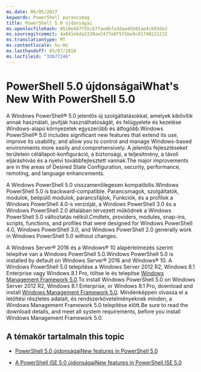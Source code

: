```yaml
---
ms.date: 06/05/2017
keywords: PowerShell parancsmag
title: PowerShell 5.0 újdonságai
ms.openlocfilehash: 0510e447f55cb7faedbfa3daa45b81ae4cb93de2
ms.sourcegitcommit: 4a841ebda3339ae2477e0f5f5be8c01740221232
ms.translationtype: MT
ms.contentlocale: hu-HU
ms.lasthandoff: 05/07/2018
ms.locfileid: "33677246"
---
```

# <a name="whats-new-with-powershell-50"></a><span data-ttu-id="96c0c-103">PowerShell 5.0 újdonságai</span><span class="sxs-lookup"><span data-stu-id="96c0c-103">What's New With PowerShell 5.0</span></span>
<span data-ttu-id="96c0c-104">A Windows PowerShell® 5.0 jelentős új szolgáltatásokkal, amelyek kibővítik annak használati, javítják használhatóságát, és felügyelete és kezelése Windows-alapú környezetek egyszerűbb és átfogóbb.</span><span class="sxs-lookup"><span data-stu-id="96c0c-104">Windows PowerShell® 5.0 includes significant new features that extend its use, improve its usability, and allow you to control and manage Windows-based environments more easily and comprehensively.</span></span>  <span data-ttu-id="96c0c-105">A jelentős fejlesztéseket területein célállapot-konfiguráció, a biztonsági, a teljesítmény, a távoli eljáráshívás és a nyelvi továbbfejlesztett vannak.</span><span class="sxs-lookup"><span data-stu-id="96c0c-105">The major improvements are in the areas of Desired State Configuration, security, performance, remoting, and language enhancements.</span></span>

<span data-ttu-id="96c0c-106">A Windows PowerShell 5.0 visszamenőlegesen kompatibilis.</span><span class="sxs-lookup"><span data-stu-id="96c0c-106">Windows PowerShell 5.0 is backward-compatible.</span></span> <span data-ttu-id="96c0c-107">Parancsmagok, szolgáltatók, modulok, beépülő modulok, parancsfájlok, Funkciók, és a profilok a Windows PowerShell 4.0-s verzióját, a Windows PowerShell 3.0 és a Windows PowerShell 2.0 általában tervezett működnek a Windows PowerShell 5.0 változtatás nélkül.</span><span class="sxs-lookup"><span data-stu-id="96c0c-107">Cmdlets, providers, modules, snap-ins, scripts, functions, and profiles that were designed for Windows PowerShell 4.0, Windows PowerShell 3.0, and Windows PowerShell 2.0 generally work in Windows PowerShell 5.0 without changes.</span></span>

<span data-ttu-id="96c0c-108">A Windows Server® 2016 és a Windows® 10 alapértelmezés szerint telepítve van a Windows PowerShell 5.0.</span><span class="sxs-lookup"><span data-stu-id="96c0c-108">Windows PowerShell 5.0 is installed by default on Windows Server® 2016 and Windows® 10.</span></span> <span data-ttu-id="96c0c-109">A Windows PowerShell 5.0 telepítése a Windows Server 2012 R2, Windows 8.1 Enterprise vagy Windows 8.1 Pro, töltse le és telepítse [Windows Management Framework 5.0](https://go.microsoft.com/fwlink/?linkid=830436).</span><span class="sxs-lookup"><span data-stu-id="96c0c-109">To install Windows PowerShell 5.0 on Windows Server 2012 R2, Windows 8.1 Enterprise, or Windows 8.1 Pro, download and install [Windows Management Framework 5.0](https://go.microsoft.com/fwlink/?linkid=830436).</span></span> <span data-ttu-id="96c0c-110">Mindenképpen olvassa el a letöltési részletes adatait, és rendszerkövetelményeknek minden, a Windows Management Framework 5.0 telepítése előtt.</span><span class="sxs-lookup"><span data-stu-id="96c0c-110">Be sure to read the download details, and meet all system requirements, before you install Windows Management Framework 5.0.</span></span>

## <a name="in-this-topic"></a><span data-ttu-id="96c0c-111">A témakör tartalma</span><span class="sxs-lookup"><span data-stu-id="96c0c-111">In this topic</span></span>

- [<span data-ttu-id="96c0c-112">PowerShell 5.0 újdonságai</span><span class="sxs-lookup"><span data-stu-id="96c0c-112">New features in  PowerShell 5.0</span></span>](What-s-New-in-Windows-PowerShell-50.md)

- [<span data-ttu-id="96c0c-113">A PowerShell ISE 5.0 újdonságai</span><span class="sxs-lookup"><span data-stu-id="96c0c-113">New features in PowerShell ISE 5.0</span></span>](What-s-New-in-the-PowerShell-50-ISE.md)

<!--
- New features in Windows PowerShell 4.0

- New features in Windows PowerShell 3.0
-->
